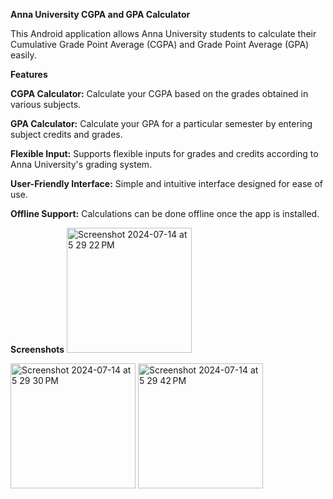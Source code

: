 **Anna University CGPA and GPA Calculator**
                
This Android application allows Anna University students to calculate their Cumulative Grade Point Average (CGPA) and Grade Point Average (GPA) easily.

**Features**

**CGPA Calculator:** Calculate your CGPA based on the grades obtained in various subjects.

**GPA Calculator:** Calculate your GPA for a particular semester by entering subject credits and grades.

**Flexible Input:** Supports flexible inputs for grades and credits according to Anna University's grading system.

**User-Friendly Interface:** Simple and intuitive interface designed for ease of use.

**Offline Support:** Calculations can be done offline once the app is installed.

**Screenshots**
<img width="200" alt="Screenshot 2024-07-14 at 5 29 22 PM" src="https://github.com/user-attachments/assets/526a420d-97ad-4b9f-a3a9-caf0500abe07">

<img width="200" alt="Screenshot 2024-07-14 at 5 29 30 PM" src="https://github.com/user-attachments/assets/339cfcf4-db39-4d50-9cc3-99333d9b3c2e">

<img width="200" alt="Screenshot 2024-07-14 at 5 29 42 PM" src="https://github.com/user-attachments/assets/b33aec3a-68a1-4944-8bd9-c53e66db94bf">



